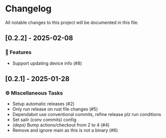 # Changelog

All notable changes to this project will be documented in this file.

## [0.2.2] - 2025-02-08

### 🚀 Features

- Support updating device info (#8)

<!-- generated by git-cliff -->
## [0.2.1] - 2025-01-28

### ⚙️ Miscellaneous Tasks

- Setup automatic releases (#2)
- Only run release on rust file changes (#5)
- Dependabot use conventional commits, refine release plz run conditions
- Set sailr (conv commits) config
- *(deps)* Bump actions/checkout from 2 to 4 (#4)
- Remove and ignore main as this is not a binary (#6)

<!-- generated by git-cliff -->

